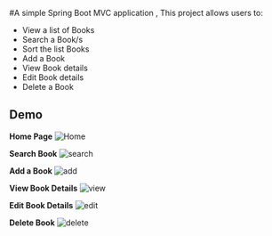 #A simple Spring Boot MVC application ,  This project allows users to:  
- View a list of Books
- Search a Book/s
- Sort the list Books
- Add a Book
- View Book details
- Edit Book details
- Delete a Book

  
## Demo

**Home Page**
![Home](https://github.com/user-attachments/assets/295946de-1895-4b97-a893-89cebfb41391)


**Search Book**
![search](https://github.com/user-attachments/assets/0b2acc07-d481-4d66-87c3-ee09031e1d1b)


**Add a Book**
![add](https://github.com/user-attachments/assets/a6b89bca-0dc7-4d27-90a7-11a7185b1ffc)


**View Book Details**
![view](https://github.com/user-attachments/assets/7f31a240-13ba-4c9d-84f7-ee0dabf65f8e)


**Edit Book Details**
![edit](https://github.com/user-attachments/assets/585864dd-b118-4873-8dcd-8199623cafe2)


**Delete Book**
![delete](https://github.com/user-attachments/assets/7280bfcc-1709-4ed9-bb24-b696af6559d8)
